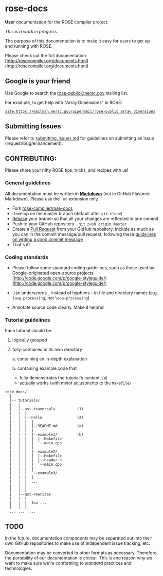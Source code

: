 rose-docs
=========

**User** documentation for the ROSE compiler project.

*This is a work in progress.*

The purpose of this documentation is to make it easy for users to get up and running with ROSE.

Please check out the full documentation [http://rosecompiler.org/documents.html](http://rosecompiler.org/documents.html)

## Google is your friend

Use Google to search the [rose-public@nersc.gov](https://mailman.nersc.gov/mailman/listinfo/rose-public) mailing list.

For example, to get help with "Array Dimensions" in ROSE:

  [`site:https://mailman.nersc.gov/pipermail/rose-public array dimensions`](http://www.google.com/search?client=safari&rls=en&q=site:https://mailman.nersc.gov/pipermail/rose-public+array+dimension&ie=UTF-8&oe=UTF-8#hl=en&client=safari&rls=en&sclient=psy-ab&q=site:https%3A%2F%2Fmailman.nersc.gov%2Fpipermail%2Frose-public+array+dimensions&oq=site:https%3A%2F%2Fmailman.nersc.gov%2Fpipermail%2Frose-public+array+dimensions&aq=f&aqi=&aql=1&gs_l=serp.3...1669712.1669712.0.1670080.2.2.0.0.0.0.173.338.0j2.2.0.eqn%2Cfixedpos%3Dfalse%2Cboost_normal%3D40%2Cboost_high%3D40%2Ccconf%3D0-95%2Cmin_length%3D2%2Crate_low%3D0-015%2Crate_high%3D0-015.1.0.0.SMLRHUX6MK0&pbx=1&bav=on.2,or.r_gc.r_pw.r_cp.r_qf.,cf.osb&fp=17c6eb2a8dc3e7bb&biw=1629&bih=1008)

## Submitting Issues

Please refer to [submitting_issues.md](https://github.com/rose-compiler/rose-docs/blob/master/submitting_issues.md)
for guidelines on submitting an Issue (request/bug/enhancement).

## CONTRIBUTING:

Please share your nifty ROSE tips, tricks, and recipes with us!

### General guidelines

All documentation must be written in **[Markdown](http://daringfireball.net/projects/markdown/)** (not in GitHub Flavored Markdown).
Please use the `.md` extension only.

* Fork [rose-compiler/rose-docs](https://github.com/rose-compiler/rose-docs)
* Develop on the master branch (default after `git-clone`)
* [Rebase](http://help.github.com/rebase/) your branch so that all your changes are reflected in one
  commit
* Push to your GitHub repository - `git push origin master`
* Create a [Pull Request](http://help.github.com/send-pull-requests/) from your GitHub repository, include as much
  as you can in the commit message/pull request, following these
[guidelines on writing a good commit message](http://spheredev.org/wiki/Git_for_the_lazy#Writing_good_commit_messages)
* That's it!

### Coding standards

* Please follow some standard coding guidelines, such as those used by Google-originated
open-source projects [http://code.google.com/p/google-styleguide/](http://code.google.com/p/google-styleguide/)

* Use underscores `_` instead of hyphens `-` in file and directory names (e.g. `loop_processing`, not `loop-processing`)

* Annotate source code clearly. Make it helpful!

### Tutorial guidelines

Each tutorial should be:

1. logically grouped

2. fully-contained in its own directory

   a. containing an in-depth explanation

   b. containing example code that
      * fully demonstrates the tutorial's content, (a)
      * actually works (with minor adjustments to the `Makefile`)

```
rose-docs/
  |
  |-- tutorials/
  |   |
  |   |--ast-traversals          (1)
  |   |  |
  |   |  |--hello                (2)
  |   |  |  |
  |   |  |  |--README.md         (a)
  |   |  |  |
  |   |  |  |--example1/         (b)
  |   |  |  |  |--Makefile
  |   |  |  |  `--main.cpp
  |   |  |  |
  |   |  |  |--example2/
  |   |  |  |  |--Makefile
  |   |  |  |  |--header.h
  |   |  |  |  `--main.cpp
  |   |  |  |
  |   |  |  `--example3/
  |   |  |  |  ...
  |   |  |  ...
  |   |  |
  |   |  |
  |   |--ast-rewrites
  |   |  |
  |   |  |--foo ...
  |   |  |
  ... ...  ...
```

## TODO

In the future, documentation components may be separated out into their own GitHub repositories
to make use of independent issue tracking, etc.

Documentation may be converted to other formats as necessary. Therefore, the portability
of our documentation is critical. This is one reason why we want to make sure we're conforming
to *standard* practices and technologies.
